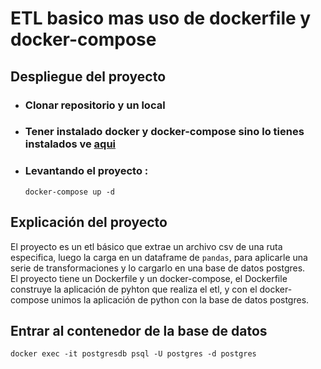 # **ETL basico mas uso de dockerfile y docker-compose**

## Despliegue del proyecto

- ### Clonar repositorio y un local
- ### Tener instalado docker y docker-compose sino lo tienes instalados ve [aqui](https://docs.docker.com/engine/install/)
- ### Levantando el proyecto :
    ```
    docker-compose up -d
    ```
## Explicación del proyecto
El proyecto es un etl básico que extrae un archivo csv de una ruta especifica, luego la carga en un dataframe de `pandas`, para aplicarle una serie de transformaciones y lo cargarlo en una base de datos postgres.<br>
El proyecto tiene un Dockerfile y un docker-compose, el Dockerfile construye la aplicación de pyhton que realiza el etl, y con el docker-compose unimos la aplicación de python con la base de datos postgres.

## Entrar al contenedor de la base de datos
```
docker exec -it postgresdb psql -U postgres -d postgres
```
